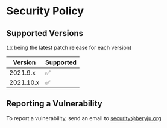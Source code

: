 # Security Policy

## Supported Versions

(.x being the latest patch release for each version)

| Version    | Supported          |
| ---------- | ------------------ |
| 2021.9.x   | :white_check_mark: |
| 2021.10.x  | :white_check_mark: |

## Reporting a Vulnerability

To report a vulnerability, send an email to [security@beryju.org](mailto:security@beryju.org)
